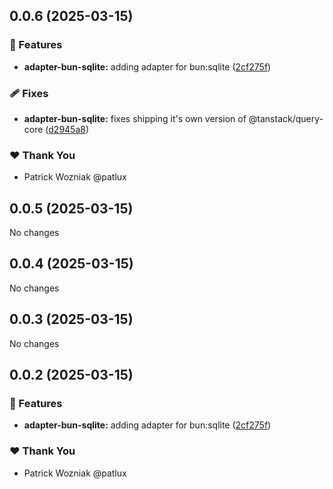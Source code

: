 ## 0.0.6 (2025-03-15)

### 🚀 Features

- **adapter-bun-sqlite:** adding adapter for bun:sqlite ([2cf275f](https://github.com/patlux/react-query-cache-persistent/commit/2cf275f))

### 🩹 Fixes

- **adapter-bun-sqlite:** fixes shipping it's own version of @tanstack/query-core ([d2945a8](https://github.com/patlux/react-query-cache-persistent/commit/d2945a8))

### ❤️ Thank You

- Patrick Wozniak @patlux

## 0.0.5 (2025-03-15)

No changes

## 0.0.4 (2025-03-15)

No changes

## 0.0.3 (2025-03-15)

No changes

## 0.0.2 (2025-03-15)

### 🚀 Features

- **adapter-bun-sqlite:** adding adapter for bun:sqlite ([2cf275f](https://github.com/patlux/react-query-cache-persistent/commit/2cf275f))

### ❤️ Thank You

- Patrick Wozniak @patlux

